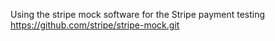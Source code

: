 Using the stripe mock software for the Stripe payment testing
https://github.com/stripe/stripe-mock.git
